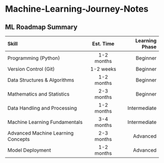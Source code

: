 # Machine-Learning-Journey-Notes

## ML Roadmap Summary 

| Skill |  Est. Time  | Learning Phase |
|:-----|:--------:|------:|
| Programming (Python)   | 1-2 months | Beginner |
| Version Control (Git)   |  1-2 weeks  | Beginner |
| Data Structures & Algorithms   | 1-2 months | Beginner |
| Mathematics and Statistics   | 2-3 months | Beginner |
| Data Handling and Processing   |  1-2 months  | Intermediate |
| Machine Learning Fundamentals   | 3-4 months | Intermediate |
| Advanced Machine Learning Concepts   | 2-3 months | Advanced |
| Model Deployment   |  1-2 months  | Advanced |


